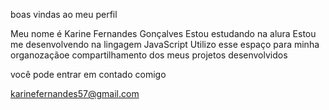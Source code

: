 boas vindas ao meu perfil

Meu nome é Karine Fernandes Gonçalves
Estou estudando na alura
Estou me desenvolvendo na lingagem JavaScript
Utilizo esse espaço para minha organozaçãoe compartilhamento dos meus projetos desenvolvidos

você pode entrar em contado comigo

karinefernandes57@gmail.com
